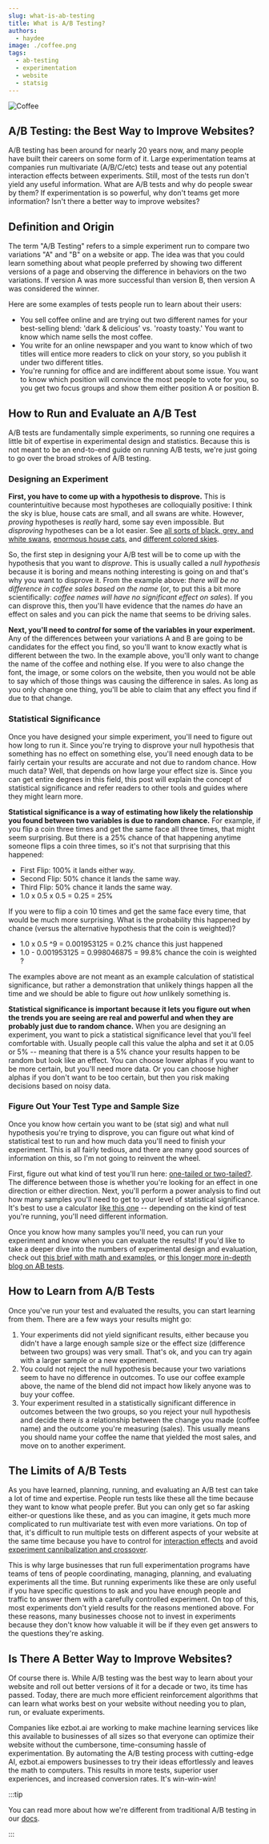 ```yaml
---
slug: what-is-ab-testing
title: What is A/B Testing?
authors:
  - haydee
image: ./coffee.png
tags:
  - ab-testing
  - experimentation
  - website
  - statsig
---
```


![Coffee](./coffee.png)

## A/B Testing: the Best Way to Improve Websites?

A/B testing has been around for nearly 20 years now, and many people have built their careers on some form of it. Large experimentation teams at companies run multivariate (A/B/C/etc) tests and tease out any potential interaction effects between experiments. Still, most of the tests run don't yield any useful information. What are A/B tests and why do people swear by them? If experimentation is so powerful, why don't teams get more information? Isn't there a better way to improve websites?

<!-- truncate -->

## Definition and Origin

The term "A/B Testing" refers to a simple experiment run to compare two variations "A" and "B" on a website or app. The idea was that you could learn something about what people preferred by showing two different versions of a page and observing the difference in behaviors on the two variations. If version A was more successful than version B, then version A was considered the winner.

Here are some examples of tests people run to learn about their users:

- You sell coffee online and are trying out two different names for your best-selling blend: 'dark & delicious' vs. 'roasty toasty.' You want to know which name sells the most coffee.
- You write for an online newspaper and you want to know which of two titles will entice more readers to click on your story, so you publish it under two different titles.
- You're running for office and are indifferent about some issue. You want to know which position will convince the most people to vote for you, so you get two focus groups and show them either position A or position B.

## How to Run and Evaluate an A/B Test

A/B tests are fundamentally simple experiments, so running one requires a little bit of expertise in experimental design and statistics. Because this is not meant to be an end-to-end guide on running A/B tests, we're just going to go over the broad strokes of A/B testing.

### Designing an Experiment

**First, you have to come up with a hypothesis to disprove.** This is counterintuitive because most hypotheses are colloquially positive: I think the sky is blue, house cats are small, and all swans are white. However, _proving_ hypotheses is _really_ hard, some say even impossible. But _disproving_ hypotheses can be a lot easier. See [all sorts of black, grey, and white swans](https://en.wikipedia.org/wiki/Swan#:~:text=The%20Northern%20Hemisphere%20species%20of,black%20swans%20are%20light%20grey.), [enormous house cats](https://qph.cf2.quoracdn.net/main-qimg-6e90f6d476a3d44c71f7629bb3b887c4-lq), and [different colored skies](https://steemit.com/sky/@kendel/4p2ccl-different-colors-of-sky).

So, the first step in designing your A/B test will be to come up with the hypothesis that you want to _disprove_. This is usually called a _null hypothesis_ because it is boring and means nothing interesting is going on and that's why you want to disprove it. From the example above: _there will be no difference in coffee sales based on the name_ (or, to put this a bit more scientifically: _coffee names will have no significant effect on sales_). If you can disprove this, then you'll have evidence that the names _do_ have an effect on sales and you can pick the name that seems to be driving sales.

**Next, you'll need to _control_ for some of the variables in your experiment.** Any of the differences between your variations A and B are going to be candidates for the effect you find, so you'll want to know exactly what is different between the two. In the example above, you'll only want to change the name of the coffee and nothing else. If you were to also change the font, the image, or some colors on the website, then you would not be able to say which of those things was causing the difference in sales. As long as you only change one thing, you'll be able to claim that any effect you find if due to that change.

### Statistical Significance

Once you have designed your simple experiment, you'll need to figure out how long to run it. Since you're trying to disprove your null hypothesis that something has no effect on something else, you'll need enough data to be fairly certain your results are accurate and not due to random chance. How much data? Well, that depends on how large your effect size is. Since you can get entire degrees in this field, this post will explain the concept of statistical significance and refer readers to other tools and guides where they might learn more.

**Statistical significance is a way of estimating how likely the relationship you found between two variables is due to random chance.** For example, if you flip a coin three times and get the same face all three times, that might seem surprising. But there is a 25% chance of that happening anytime someone flips a coin three times, so it's not that surprising that this happened:

- First Flip: 100% it lands either way.
- Second Flip: 50% chance it lands the same way.
- Third Flip: 50% chance it lands the same way.
- 1.0 x 0.5 x 0.5 = 0.25 = 25%

If you were to flip a coin 10 times and get the same face every time, that would be much more surprising. What is the probability this happened by chance (versus the alternative hypothesis that the coin is weighted)?

- 1.0 x 0.5 ^9 = 0.001953125 = 0.2% chance this just happened
- 1.0 - 0.001953125 = 0.998046875 = 99.8% chance the coin is weighted ?

The examples above are not meant as an example calculation of statistical significance, but rather a demonstration that unlikely things happen all the time and we should be able to figure out _how_ unlikely something is.

**Statistical significance is important because it lets you figure out when the trends you are seeing are real and powerful and when they are probably just due to random chance.** When you are designing an experiment, you want to pick a statistical significance level that you'll feel comfortable with. Usually people call this value the alpha and set it at 0.05 or 5% -- meaning that there is a 5% chance your results happen to be random but look like an effect. You can choose lower alphas if you want to be more certain, but you'll need more data. Or you can choose higher alphas if you don't want to be too certain, but then you risk making decisions based on noisy data.

### Figure Out Your Test Type and Sample Size

Once you know how certain you want to be (stat sig) and what null hypothesis you're trying to disprove, you can figure out what kind of statistical test to run and how much data you'll need to finish your experiment. This is all fairly tedious, and there are many good sources of information on this, so I'm not going to reinvent the wheel.

First, figure out what kind of test you'll run here: [one-tailed or two-tailed?](https://www.ncl.ac.uk/webtemplate/ask-assets/external/maths-resources/statistics/hypothesis-testing/one-tailed-and-two-tailed-tests.html#:~:text=The%20main%20difference%20between%20one,will%20have%20two%20critical%20regions.). The difference between those is whether you're looking for an effect in one direction or either direction. Next, you'll perform a power analysis to find out how many samples you'll need to get to your level of statistical significance. It's best to use a calculator [like this one](https://homepage.univie.ac.at/robin.ristl/samplesize.php) -- depending on the kind of test you're running, you'll need different information.

Once you know how many samples you'll need, you can run your experiment and know when you can evaluate the results! If you'd like to take a deeper dive into the numbers of experimental design and evaluation, check out [this brief with math and examples](https://www.indeed.com/career-advice/career-development/how-to-calculate-statistical-significance), or [this longer more in-depth blog on AB tests](https://medium.com/@jingchao-yang/a-b-testing-101-1b268d1939c4).

## How to Learn from A/B Tests

Once you've run your test and evaluated the results, you can start learning from them. There are a few ways your results might go:

1. Your experiments did not yield significant results, either because you didn't have a large enough sample size or the effect size (difference between two groups) was very small. That's ok, and you can try again with a larger sample or a new experiment.
2. You could not reject the null hypothesis because your two variations seem to have no difference in outcomes. To use our coffee example above, the name of the blend did not impact how likely anyone was to buy your coffee.
3. Your experiment resulted in a statistically significant difference in outcomes between the two groups, so you reject your null hypothesis and decide there _is_ a relationship between the change you made (coffee name) and the outcome you're measuring (sales). This usually means you should name your coffee the name that yielded the most sales, and move on to another experiment.

## The Limits of A/B Tests

As you have learned, planning, running, and evaluating an A/B test can take a lot of time and expertise. People run tests like these all the time because they want to know what people prefer. But you can only get so far asking either-or questions like these, and as you can imagine, it gets much more complicated to run multivariate test with even more variations. On top of that, it's difficult to run multiple tests on different aspects of your website at the same time because you have to control for [interaction effects](https://www.microsoft.com/en-us/research/group/experimentation-platform-exp/articles/a-b-interactions-a-call-to-relax/) and avoid [experiment cannibalization and crossover](https://www.forbes.com/sites/quora/2015/06/19/when-should-ab-testing-not-be-trusted-to-make-decisions/).

This is why large businesses that run full experimentation programs have teams of tens of people coordinating, managing, planning, and evaluating experiments all the time. But running experiments like these are only useful if you have specific questions to ask and you have enough people and traffic to answer them with a carefully controlled experiment. On top of this, most experiments don't yield results for the reasons mentioned above. For these reasons, many businesses choose not to invest in experiments because they don't know how valuable it will be if they even get answers to the questions they're asking.

## Is There A Better Way to Improve Websites?

Of course there is. While A/B testing was the best way to learn about your website and roll out better versions of it for a decade or two, its time has passed. Today, there are much more efficient reinforcement algorithms that can learn what works best on your website without needing you to plan, run, or evaluate experiments.

Companies like ezbot.ai are working to make machine learning services like this available to businesses of all sizes so that everyone can optimize their website without the cumbersone, time-consuming hassle of experimentation. By automating the A/B testing process with cutting-edge AI, ezbot.ai empowers businesses to try their ideas effortlessly and leaves the math to computers. This results in more tests, superior user experiences, and increased conversion rates. It's win-win-win!

:::tip

You can read more about how we're different from traditional A/B testing in our [docs](/introduction/benefits).

:::

